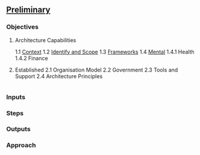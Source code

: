 

## [Preliminary](index.html)



### Objectives

1. Architecture Capabilities

    1.1 [Context](context.html)
    1.2 [Identify and Scope](scope.html)
    1.3 [Frameworks](frame.html)
    1.4 [Mental](mental.html)
      1.4.1 Health
      1.4.2 Finance





2. Established
    2.1 Organisation Model
    2.2 Government
    2.3 Tools and Support
    2.4 Architecture Principles
    
``` markdown

```

### Inputs


### Steps

### Outputs

### Approach

